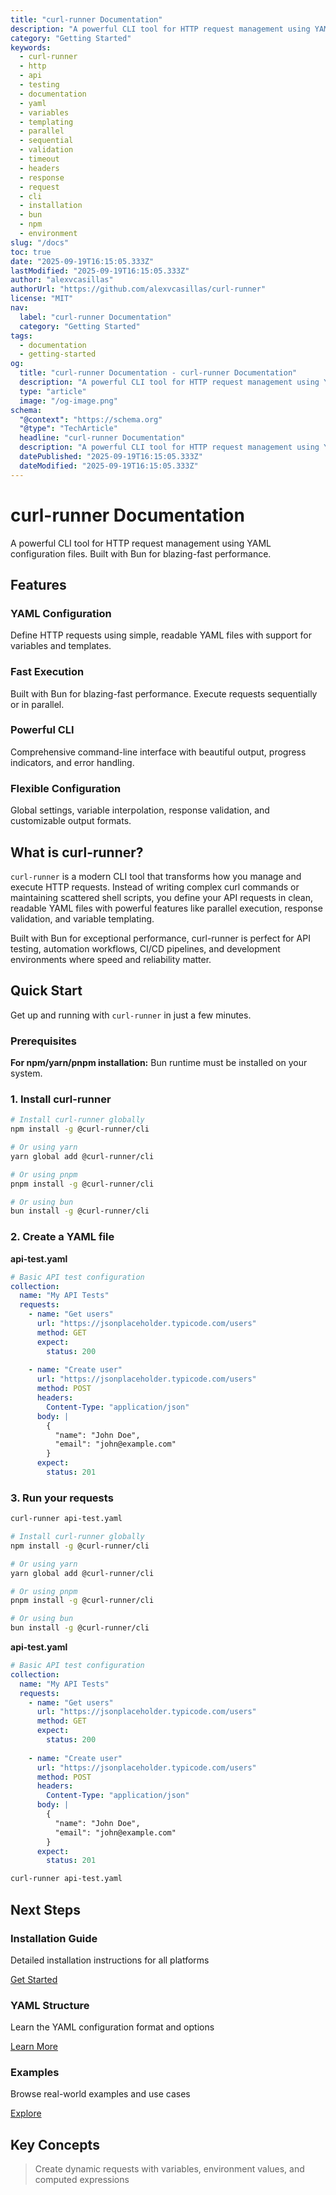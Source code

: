 ```yaml
---
title: "curl-runner Documentation"
description: "A powerful CLI tool for HTTP request management using YAML configuration files. Built with Bun for blazing-fast performance."
category: "Getting Started"
keywords:
  - curl-runner
  - http
  - api
  - testing
  - documentation
  - yaml
  - variables
  - templating
  - parallel
  - sequential
  - validation
  - timeout
  - headers
  - response
  - request
  - cli
  - installation
  - bun
  - npm
  - environment
slug: "/docs"
toc: true
date: "2025-09-19T16:15:05.333Z"
lastModified: "2025-09-19T16:15:05.333Z"
author: "alexvcasillas"
authorUrl: "https://github.com/alexvcasillas/curl-runner"
license: "MIT"
nav:
  label: "curl-runner Documentation"
  category: "Getting Started"
tags:
  - documentation
  - getting-started
og:
  title: "curl-runner Documentation - curl-runner Documentation"
  description: "A powerful CLI tool for HTTP request management using YAML configuration files. Built with Bun for blazing-fast performance."
  type: "article"
  image: "/og-image.png"
schema:
  "@context": "https://schema.org"
  "@type": "TechArticle"
  headline: "curl-runner Documentation"
  description: "A powerful CLI tool for HTTP request management using YAML configuration files. Built with Bun for blazing-fast performance."
  datePublished: "2025-09-19T16:15:05.333Z"
  dateModified: "2025-09-19T16:15:05.333Z"
---
```


# curl-runner Documentation

A powerful CLI tool for HTTP request management using YAML configuration files. Built with Bun for blazing-fast performance.

## Features

### YAML Configuration

Define HTTP requests using simple, readable YAML files with support for variables and templates.

### Fast Execution

Built with Bun for blazing-fast performance. Execute requests sequentially or in parallel.

### Powerful CLI

Comprehensive command-line interface with beautiful output, progress indicators, and error handling.

### Flexible Configuration

Global settings, variable interpolation, response validation, and customizable output formats.



## What is curl-runner?

`curl-runner` is a modern CLI tool that transforms how you manage and execute HTTP requests. Instead of writing complex curl commands or maintaining scattered shell scripts, you define your API requests in clean, readable YAML files with powerful features like parallel execution, response validation, and variable templating.

Built with Bun for exceptional performance, curl-runner is perfect for API testing, automation workflows, CI/CD pipelines, and development environments where speed and reliability matter.

## Quick Start

Get up and running with `curl-runner` in just a few minutes.

### Prerequisites

**For npm/yarn/pnpm installation:** Bun runtime must be installed on your system.

### 1. Install curl-runner

```bash
# Install curl-runner globally
npm install -g @curl-runner/cli

# Or using yarn
yarn global add @curl-runner/cli

# Or using pnpm
pnpm install -g @curl-runner/cli

# Or using bun
bun install -g @curl-runner/cli
```

### 2. Create a YAML file

**api-test.yaml**

```yaml
# Basic API test configuration
collection:
  name: "My API Tests"
  requests:
    - name: "Get users"
      url: "https://jsonplaceholder.typicode.com/users"
      method: GET
      expect:
        status: 200
        
    - name: "Create user"
      url: "https://jsonplaceholder.typicode.com/users"
      method: POST
      headers:
        Content-Type: "application/json"
      body: |
        {
          "name": "John Doe",
          "email": "john@example.com"
        }
      expect:
        status: 201
```

### 3. Run your requests

```bash
curl-runner api-test.yaml
```

```bash
# Install curl-runner globally
npm install -g @curl-runner/cli

# Or using yarn
yarn global add @curl-runner/cli

# Or using pnpm
pnpm install -g @curl-runner/cli

# Or using bun
bun install -g @curl-runner/cli
```

**api-test.yaml**

```yaml
# Basic API test configuration
collection:
  name: "My API Tests"
  requests:
    - name: "Get users"
      url: "https://jsonplaceholder.typicode.com/users"
      method: GET
      expect:
        status: 200
        
    - name: "Create user"
      url: "https://jsonplaceholder.typicode.com/users"
      method: POST
      headers:
        Content-Type: "application/json"
      body: |
        {
          "name": "John Doe",
          "email": "john@example.com"
        }
      expect:
        status: 201
```

```bash
curl-runner api-test.yaml
```

## Next Steps

### Installation Guide

Detailed installation instructions for all platforms

[Get Started](/docs/installation)

### YAML Structure

Learn the YAML configuration format and options

[Learn More](/docs/yaml-structure)

### Examples

Browse real-world examples and use cases

[Explore](/docs/examples/basic)

## Key Concepts

> Create dynamic requests with variables, environment values, and computed expressions
